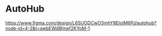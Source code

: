 # AutoHub

https://www.figma.com/design/L6SUODCwO3mhY8EIoIM6PJ/autohub?node-id=4-2&t=awbEWdBImef2KYoM-1
